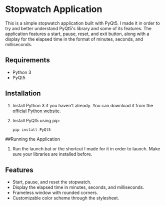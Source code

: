 # Stopwatch Application

This is a simple stopwatch application built with PyQt5. I made it in order to try and better understand PyQt5's library and some of its features. The application features a start, pause, reset, and exit button, along with a display for the elapsed time in the format of minutes, seconds, and milliseconds.

## Requirements

- Python 3
- PyQt5

## Installation

1. Install Python 3 if you haven't already. You can download it from the [official Python website](https://www.python.org/downloads/).

2. Install PyQt5 using pip:

   ```bash
   pip install PyQt5

##Running the Application

1. Run the launch.bat or the shortcut I made for it in order to launch. Make sure your libraries are installed before.

## Features

- Start, pause, and reset the stopwatch.
- Display the elapsed time in minutes, seconds, and milliseconds.
- Frameless window with rounded corners.
- Customizable color scheme through the stylesheet.
